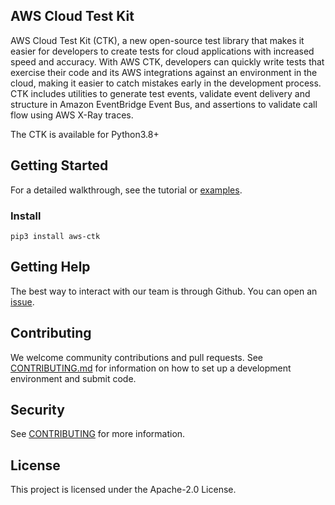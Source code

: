 ## AWS Cloud Test Kit

AWS Cloud Test Kit (CTK), a new open-source test library that makes it easier for developers to create tests for cloud applications with increased speed and accuracy. With AWS CTK, developers can quickly write tests that exercise their code and its AWS integrations against an environment in the cloud, making it easier to catch mistakes early in the development process. CTK includes utilities to generate test events, validate event delivery and structure in Amazon EventBridge Event Bus, and assertions to validate call flow using AWS X-Ray traces.

The CTK is available for Python3.8+

## Getting Started

For a detailed walkthrough, see the tutorial or [examples](https://github.com/awslabs/aws-ctk/tree/examples).

### Install

```
pip3 install aws-ctk
```

## Getting Help

The best way to interact with our team is through Github. You can open an [issue](https://github.com/awslabs/aws-ctk/issues).

## Contributing

We welcome community contributions and pull requests. See [CONTRIBUTING.md](./CONTRIBUTING.md) for information on how to set up a development environment and submit code.

## Security

See [CONTRIBUTING](CONTRIBUTING.md#security-issue-notifications) for more information.

## License

This project is licensed under the Apache-2.0 License.

